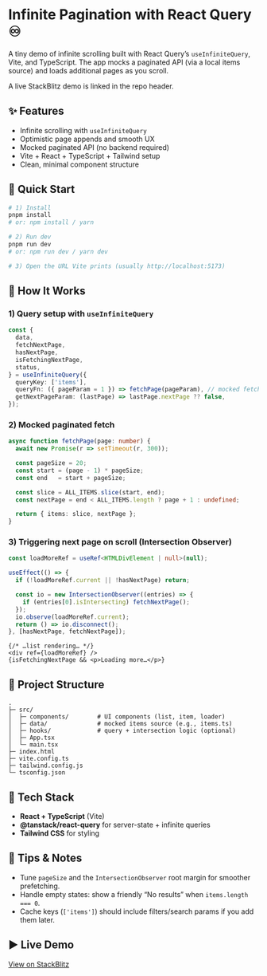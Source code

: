 # Infinite Pagination with React Query ♾️

A tiny demo of infinite scrolling built with React Query’s `useInfiniteQuery`, Vite, and TypeScript. The app mocks a paginated API (via a local items source) and loads additional pages as you scroll.

A live StackBlitz demo is linked in the repo header.

## ✨ Features
- Infinite scrolling with `useInfiniteQuery`
- Optimistic page appends and smooth UX
- Mocked paginated API (no backend required)
- Vite + React + TypeScript + Tailwind setup
- Clean, minimal component structure

## 🚀 Quick Start

```bash
# 1) Install
pnpm install
# or: npm install / yarn

# 2) Run dev
pnpm run dev
# or: npm run dev / yarn dev

# 3) Open the URL Vite prints (usually http://localhost:5173)
```

## 🧠 How It Works

### 1) Query setup with `useInfiniteQuery`
```ts
const {
  data,
  fetchNextPage,
  hasNextPage,
  isFetchingNextPage,
  status,
} = useInfiniteQuery({
  queryKey: ['items'],
  queryFn: ({ pageParam = 1 }) => fetchPage(pageParam), // mocked fetch
  getNextPageParam: (lastPage) => lastPage.nextPage ?? false,
});
```

### 2) Mocked paginated fetch
```ts
async function fetchPage(page: number) {
  await new Promise(r => setTimeout(r, 300));

  const pageSize = 20;
  const start = (page - 1) * pageSize;
  const end   = start + pageSize;

  const slice = ALL_ITEMS.slice(start, end);
  const nextPage = end < ALL_ITEMS.length ? page + 1 : undefined;

  return { items: slice, nextPage };
}
```

### 3) Triggering next page on scroll (Intersection Observer)
```ts
const loadMoreRef = useRef<HTMLDivElement | null>(null);

useEffect(() => {
  if (!loadMoreRef.current || !hasNextPage) return;

  const io = new IntersectionObserver((entries) => {
    if (entries[0].isIntersecting) fetchNextPage();
  });
  io.observe(loadMoreRef.current);
  return () => io.disconnect();
}, [hasNextPage, fetchNextPage]);
```

```tsx
{/* …list rendering… */}
<div ref={loadMoreRef} />
{isFetchingNextPage && <p>Loading more…</p>}
```

## 📂 Project Structure
```
.
├─ src/
│  ├─ components/        # UI components (list, item, loader)
│  ├─ data/              # mocked items source (e.g., items.ts)
│  ├─ hooks/             # query + intersection logic (optional)
│  ├─ App.tsx
│  └─ main.tsx
├─ index.html
├─ vite.config.ts
├─ tailwind.config.js
└─ tsconfig.json
```

## 🧩 Tech Stack
- **React + TypeScript** (Vite)
- **@tanstack/react-query** for server-state + infinite queries
- **Tailwind CSS** for styling

## 🧪 Tips & Notes
- Tune `pageSize` and the `IntersectionObserver` root margin for smoother prefetching.
- Handle empty states: show a friendly “No results” when `items.length === 0`.
- Cache keys (`['items']`) should include filters/search params if you add them later.

## ▶️ Live Demo
[View on StackBlitz](https://stackblitz.com/github/ragini-pandey-dev/infinite-pagination-react-query-poc?file=src%2FApp.tsx)
